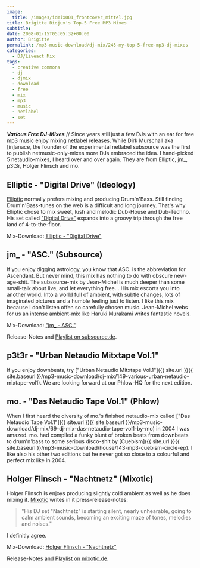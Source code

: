 ```yaml
---
image:
  title: /images/idmix001_frontcover_mittel.jpg
title: Brigitte Biojux's Top-5 Free MP3 Mixes
subtitle: 
date: 2008-01-15T05:05:32+00:00
author: Brigitte
permalink: /mp3-music-download/dj-mix/245-my-top-5-free-mp3-dj-mixes
categories:
  - DJ/Liveact Mix
tags:
  - creative commons
  - dj
  - djmix
  - download
  - free
  - mix
  - mp3
  - music
  - netlabel
  - set
---
```

***Various Free DJ-Mixes*** // Since years still just a few DJs with an ear for free mp3 music enjoy mixing netlabel releases. While Dirk Murschall aka [in]anace, the founder of the experimental netlabel subsource was the first to publish netmusic-only-mixes more DJs embraced the idea. I hand-picked 5 netaudio-mixes, I heard over and over again. They are from Elliptic, jm_, p3t3r, Holger Flinsch and mo.<!--more-->

## Elliptic - "Digital Drive" (Ideology)

[Elliptic](http://www.elliptic-online.de/) normally prefers mixing and producing Drum'n'Bass. Still finding Drum'n'Bass-tunes on the web is a difficult and long journey. That's why Elliptic chose to mix sweet, lush and melodic Dub-House and Dub-Techno. His set called ["Digital Drive"](http://www.ideology.de/archives/audio000109.php) expands into a groovy trip through the free land of 4-to-the-floor.

Mix-Download: [Elliptic - "Digital Drive"](http://ftp.scene.org/pub/music/groups/ideology/mix/idmix001_-_elliptic-digital_drive.mp3)

## jm_ - "ASC." (Subsource)

If you enjoy digging astrology, you know that ASC. is the abbreviation for Ascendant. But never mind, this mix has nothing to do with obscure new-age-shit. The subsource-mix by Jean-Michel is much deeper than some small-talk about live, and let everything free... His mix escorts you into another world. Into a world full of ambient, with subtle changes, lots of imaginated pictures and a humble feeling just to listen. I like this mix because I don't listen offen so carefully chosen music. Jean-Michel webs for us an intense ambient-mix like Haruki Murakami writes fantastic novels.

Mix-Download: ["jm_ - ASC."](http://ftp.scene.org/pub/music/groups/subsource/mix/submix031_jm-asc.mp3)
  
Release-Notes and [Playlist on subsource.de](http://subsource.de/submix/031/submix031.html).

## p3t3r - "Urban Netaudio Mitxtape Vol.1"

If you enjoy downbeats, try ["Urban Netaudio Mitxtape Vol.1"]({{ site.url }}{{ site.baseurl }}/mp3-music-download/dj-mix/149-various-urban-netaudio-mixtape-vol1). We are looking forward at our Phlow-HQ for the next edition.

## mo. - "Das Netaudio Tape Vol.1" (Phlow)

When I first heard the diversity of mo.'s finished netaudio-mix called ["Das Netaudio Tape Vol.1"]({{ site.url }}{{ site.baseurl }}/mp3-music-download/dj-mix/69-dj-mix-das-netaudio-tape-vol1-by-mo) in 2004 I was amazed. mo. had compiled a funky blunt of broken beats from downbeats to drum'n'bass to some serious disco-shit by [Cuebism]({{ site.url }}{{ site.baseurl }}/mp3-music-download/house/143-mp3-cuebism-circle-ep). I like also his other two editions but he never got so close to a colourful and perfect mix like in 2004.

## Holger Flinsch - "Nachtnetz" (Mixotic)

Holger Flinsch is enjoys producing slightly cold ambient as well as he does mixing it. [Mixotic](http://mixotic.de) writes in it press-release-notes:

> "His DJ set "Nachtnetz" is starting silent, nearly unhearable, going to calm ambient sounds, becoming an exciting maze of tones, melodies and noises."

I definitly agree.

Mix-Download: [Holger Flinsch - "Nachtnetz"](http://www.mixotic.net/files/89/268/Mixotic_089_-_Holger_Flinsch_-_Nachtnetz_2007-06-25.mp3)
  
Release-Notes and [Playlist on mixotic.de](http://www.mixotic.net/dj-mixes/ambient-chillout-electronica/89).